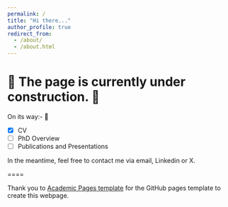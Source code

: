 ```yaml
---
permalink: /
title: "Hi there..."
author_profile: true
redirect_from: 
  - /about/
  - /about.html
---
```

🚧 The page is currently under construction. 🚧
===

On its way:- 🏃
- [x] CV
- [ ] PhD Overview
- [ ] Publications and Presentations 

In the meantime, feel free to contact me via email, Linkedin or X. 

====

Thank you to [Academic Pages template](https://github.com/academicpages/academicpages.github.io) for the GitHub pages template to create this webpage.
